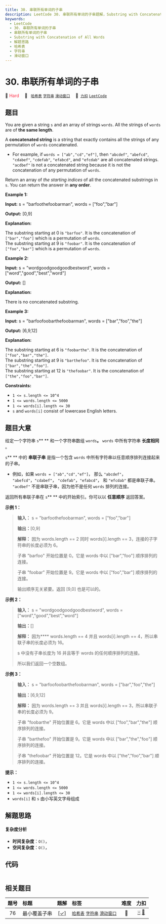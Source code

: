 ```yaml
---
title: 30. 串联所有单词的子串
description: LeetCode 30. 串联所有单词的子串题解，Substring with Concatenation of All Words，包含解题思路、复杂度分析以及完整的 JavaScript 代码实现。
keywords:
  - LeetCode
  - 30. 串联所有单词的子串
  - 串联所有单词的子串
  - Substring with Concatenation of All Words
  - 解题思路
  - 哈希表
  - 字符串
  - 滑动窗口
---
```


# 30. 串联所有单词的子串

🔴 <font color=#ff334b>Hard</font>&emsp; 🔖&ensp; [`哈希表`](/tag/hash-table.md) [`字符串`](/tag/string.md) [`滑动窗口`](/tag/sliding-window.md)&emsp; 🔗&ensp;[`力扣`](https://leetcode.cn/problems/substring-with-concatenation-of-all-words) [`LeetCode`](https://leetcode.com/problems/substring-with-concatenation-of-all-words)

## 题目

You are given a string `s` and an array of strings `words`. All the strings of
`words` are of **the same length**.

A **concatenated string** is a string that exactly contains all the strings of
any permutation of `words` concatenated.

  * For example, if `words = ["ab","cd","ef"]`, then `"abcdef"`, `"abefcd"`, `"cdabef"`, `"cdefab"`, `"efabcd"`, and `"efcdab"` are all concatenated strings. `"acdbef"` is not a concatenated string because it is not the concatenation of any permutation of `words`.

Return an array of _the starting indices_ of all the concatenated substrings
in `s`. You can return the answer in **any order**.



**Example 1:**

**Input:** s = "barfoothefoobarman", words = ["foo","bar"]

**Output:** [0,9]

**Explanation:**

The substring starting at 0 is `"barfoo"`. It is the concatenation of
`["bar","foo"]` which is a permutation of `words`.  
The substring starting at 9 is `"foobar"`. It is the concatenation of
`["foo","bar"]` which is a permutation of `words`.

**Example 2:**

**Input:** s = "wordgoodgoodgoodbestword", words =
["word","good","best","word"]

**Output:** []

**Explanation:**

There is no concatenated substring.

**Example 3:**

**Input:** s = "barfoofoobarthefoobarman", words = ["bar","foo","the"]

**Output:** [6,9,12]

**Explanation:**

The substring starting at 6 is `"foobarthe"`. It is the concatenation of
`["foo","bar","the"]`.  
The substring starting at 9 is `"barthefoo"`. It is the concatenation of
`["bar","the","foo"]`.  
The substring starting at 12 is `"thefoobar"`. It is the concatenation of
`["the","foo","bar"]`.



**Constraints:**

  * `1 <= s.length <= 10^4`
  * `1 <= words.length <= 5000`
  * `1 <= words[i].length <= 30`
  * `s` and `words[i]` consist of lowercase English letters.


## 题目大意

给定一个字符串 `s`** ** 和一个字符串数组 `words`**。**  `words` 中所有字符串 **长度相同** 。

 `s`** ** 中的 **串联子串** 是指一个包含  `words` 中所有字符串以任意顺序排列连接起来的子串。

  * 例如，如果 `words = ["ab","cd","ef"]`， 那么 `"abcdef"`， `"abefcd"`，`"cdabef"`， `"cdefab"`，`"efabcd"`， 和 `"efcdab"` 都是串联子串。 `"acdbef"` 不是串联子串，因为他不是任何 `words` 排列的连接。

返回所有串联子串在 `s`** ** 中的开始索引。你可以以 **任意顺序** 返回答案。



**示例 1：**

> 
> 
> 
> 
> 
> **输入：** s = "barfoothefoobarman", words = ["foo","bar"]
> 
> **输出：**[0,9]
> 
> **解释：** 因为 words.length == 2 同时 words[i].length == 3，连接的子字符串的长度必须为 6。
> 
> 子串 "barfoo" 开始位置是 0。它是 words 中以 ["bar","foo"] 顺序排列的连接。
> 
> 子串 "foobar" 开始位置是 9。它是 words 中以 ["foo","bar"] 顺序排列的连接。
> 
> 输出顺序无关紧要。返回 [9,0] 也是可以的。
> 
> 

**示例 2：**

> 
> 
> 
> 
> 
> **输入：** s = "wordgoodgoodgoodbestword", words = ["word","good","best","word"]
> 
> **输出：**[]
> 
> **解释：** 因为**** words.length == 4 并且 words[i].length == 4，所以串联子串的长度必须为 16。
> 
> s 中没有子串长度为 16 并且等于 words 的任何顺序排列的连接。
> 
> 所以我们返回一个空数组。
> 
> 

**示例 3：**

> 
> 
> 
> 
> 
> **输入：** s = "barfoofoobarthefoobarman", words = ["bar","foo","the"]
> 
> **输出：**[6,9,12]
> 
> **解释：** 因为 words.length == 3 并且 words[i].length == 3，所以串联子串的长度必须为 9。
> 
> 子串 "foobarthe" 开始位置是 6。它是 words 中以 ["foo","bar","the"] 顺序排列的连接。
> 
> 子串 "barthefoo" 开始位置是 9。它是 words 中以 ["bar","the","foo"] 顺序排列的连接。
> 
> 子串 "thefoobar" 开始位置是 12。它是 words 中以 ["the","foo","bar"] 顺序排列的连接。



**提示：**

  * `1 <= s.length <= 10^4`
  * `1 <= words.length <= 5000`
  * `1 <= words[i].length <= 30`
  * `words[i]` 和 `s` 由小写英文字母组成


## 解题思路

#### 复杂度分析

- **时间复杂度**：`O()`，
- **空间复杂度**：`O()`，

## 代码

```javascript

```

## 相关题目

<!-- prettier-ignore -->
| 题号 | 标题 | 题解 | 标签 | 难度 | 力扣 |
| :------: | :------ | :------: | :------ | :------: | :------: |
| 76 | 最小覆盖子串 | [[✓]](/problem/0076.md) |  [`哈希表`](/tag/hash-table.md) [`字符串`](/tag/string.md) [`滑动窗口`](/tag/sliding-window.md) | 🔴 | [🀄️](https://leetcode.cn/problems/minimum-window-substring) [🔗](https://leetcode.com/problems/minimum-window-substring) |